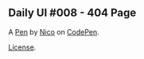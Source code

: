 Daily UI #008 - 404 Page
------------------------


A [Pen](https://codepen.io/totallynico/pen/XWYPOqB) by [Nico](https://codepen.io/totallynico) on [CodePen](https://codepen.io).

[License](https://codepen.io/license/pen/XWYPOqB).